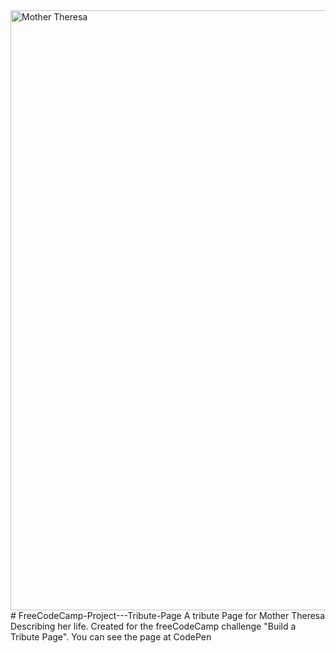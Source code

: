 <img width="960" alt="Mother Theresa" src="https://user-images.githubusercontent.com/89525437/132589128-628e58d0-e68d-4572-b875-1dd6b5e79cd8.png">
# FreeCodeCamp-Project---Tribute-Page
A tribute Page for Mother Theresa Describing her life. Created for the freeCodeCamp challenge "Build a Tribute Page".
You can see the page at CodePen
